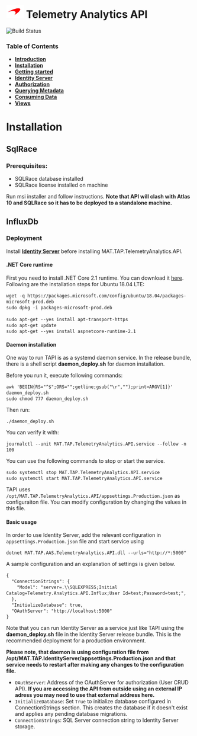 # ![logo](/docs/branding.bmp) Telemetry Analytics API

![Build Status](https://mat-ocs.visualstudio.com/Telemetry%20Analytics%20Platform/_apis/build/status/MAT.TAP.TelemetryAnalytics.API/MAT.TAP.TelemetryAnalytics.API%20-%20Pull%20Request%20Gateway?branchName=develop)

### Table of Contents
- [**Introduction**](/README.md)<br>
- [**Installation**](/docs/Installation.md)<br>
- [**Getting started**](/docs/GettingStarted.md)<br>
- [**Identity Server**](/docs/IdentityServer.md)<br>
- [**Authorization**](/docs/Authorization.md)<br>
- [**Querying Metadata**](/docs/Metadata.md)<br>
- [**Consuming Data**](/docs/ConsumingData.md)<br>
- [**Views**](/docs/Views.md)<br>

# Installation
## SqlRace

### Prerequisites:
- SQLRace database installed
- SQLRace license installed on machine

Run msi installer and follow instructions. **Note that API will clash with Atlas 10 and SQLRace so it has to be deployed to a standalone machine.**

## InfluxDb
### Deployment

Install [**Identity Server**](/docs/IdentityServer.md) before installing MAT.TAP.TelemetryAnalytics.API.

#### .NET Core runtime
First you need to install .NET Core 2.1 runtime. You can download it [here](https://www.microsoft.com/net/download/dotnet-core/2.1). Following are the installation steps for Ubuntu 18.04 LTE:

```
wget -q https://packages.microsoft.com/config/ubuntu/18.04/packages-microsoft-prod.deb
sudo dpkg -i packages-microsoft-prod.deb

sudo apt-get --yes install apt-transport-https
sudo apt-get update
sudo apt-get --yes install aspnetcore-runtime-2.1
```

#### Daemon installation
One way to run TAPI is as a systemd daemon service. In the release bundle, there is a shell script **daemon_deploy.sh** for daemon installation. 

Before you run it, execute following commands:
```
awk 'BEGIN{RS="^$";ORS="";getline;gsub("\r","");print>ARGV[1]}' daemon_deploy.sh
sudo chmod 777 daemon_deploy.sh
```

Then run:
```
./daemon_deploy.sh
```

You can verify it with:

```
journalctl --unit MAT.TAP.TelemetryAnalytics.API.service --follow -n 100
```

You can use the following commands to stop or start the service. 

```
sudo systemctl stop MAT.TAP.TelemetryAnalytics.API.service
sudo systemctl start MAT.TAP.TelemetryAnalytics.API.service
```

TAPI uses `/opt/MAT.TAP.TelemetryAnalytics.API/appsettings.Production.json` as configuraiton file. You can modify configuration by changing the values in this file.

#### Basic usage

In order to use Identity Server, add the relevant configuration in `appsettings.Production.json` file and start service using

    dotnet MAT.TAP.AAS.TelemetryAnalytics.API.dll --urls="http://*:5000"

A sample configuration and an explanation of settings is given below.

```
{
  "ConnectionStrings": {
    "Model": "server=.\\SQLEXPRESS;Initial Catalog=Telemetry.Analytics.API.Influx;User Id=test;Password=test;",
  },
  "InitializeDatabase": true,
  "OAuthServer": "http://localhost:5000"
}
```

Note that you can run Identity Server as a service just like TAPI using the **daemon_deploy.sh** file in the Identity Server release bundle. This is the recommended deployment for a production environment.

**Please note, that daemon is using configuration file from /opt/MAT.TAP.IdentityServer/appsettings.Production.json and that service needs to restart after making any changes to the configuration file.**

- `OAuthServer`: Address of the OAuthServer for authorization (User CRUD API). **If you are accessing the API from outside using an external IP adress you may need to use that external address here.**
- `InitializeDatabase`: Set `True` to initialize database configured in ConnectionStrings section. This creates the database if it doesn't exist and applies any pending database migrations.
- `ConnectionStrings`: SQL Server connection string to Identity Server storage.
